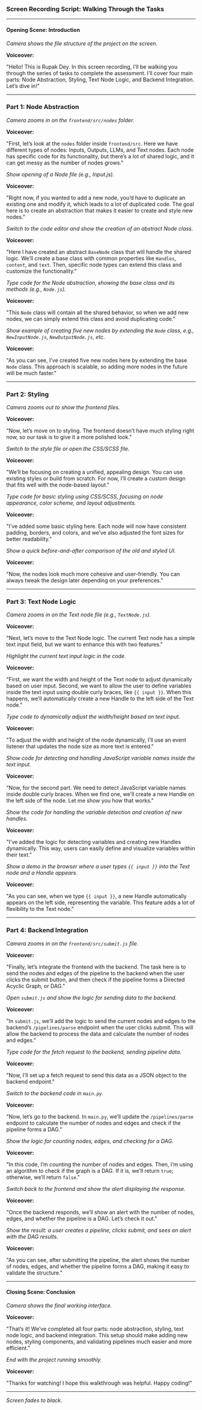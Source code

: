 ### Screen Recording Script: Walking Through the Tasks

---

#### **Opening Scene: Introduction**

*Camera shows the file structure of the project on the screen.*

**Voiceover:**

"Hello! This is Rupak Dey. In this screen recording, I’ll be walking you through the series of tasks to complete the assessment. I’ll cover four main parts: Node Abstraction, Styling, Text Node Logic, and Backend Integration. Let’s dive in!"

---

### **Part 1: Node Abstraction**

*Camera zooms in on the `frontend/src/nodes` folder.*

**Voiceover:**

"First, let’s look at the `nodes` folder inside `frontend/src`. Here we have different types of nodes: Inputs, Outputs, LLMs, and Text nodes. Each node has specific code for its functionality, but there’s a lot of shared logic, and it can get messy as the number of nodes grows."

*Show opening of a Node file (e.g., Input.js).*

**Voiceover:**

"Right now, if you wanted to add a new node, you’d have to duplicate an existing one and modify it, which leads to a lot of duplicated code. The goal here is to create an abstraction that makes it easier to create and style new nodes."

*Switch to the code editor and show the creation of an abstract Node class.*

**Voiceover:**

"Here I have created an abstract `BaseNode` class that will handle the shared logic. We’ll create a base class with common properties like `Handles`, `content`, and `text`. Then, specific node types can extend this class and customize the functionality."

*Type code for the Node abstraction, showing the base class and its methods (e.g., `Node.js`).*

**Voiceover:**

"This `Node` class will contain all the shared behavior, so when we add new nodes, we can simply extend this class and avoid duplicating code."

*Show example of creating five new nodes by extending the `Node` class, e.g., `NewInputNode.js`, `NewOutputNode.js`, etc.*

**Voiceover:**

"As you can see, I’ve created five new nodes here by extending the base `Node` class. This approach is scalable, so adding more nodes in the future will be much faster."

---

### **Part 2: Styling**

*Camera zooms out to show the frontend files.*

**Voiceover:**

"Now, let’s move on to styling. The frontend doesn’t have much styling right now, so our task is to give it a more polished look."

*Switch to the style file or open the CSS/SCSS file.*

**Voiceover:**

"We’ll be focusing on creating a unified, appealing design. You can use existing styles or build from scratch. For now, I’ll create a custom design that fits well with the node-based layout."

*Type code for basic styling using CSS/SCSS, focusing on node appearance, color scheme, and layout adjustments.*

**Voiceover:**

"I’ve added some basic styling here. Each node will now have consistent padding, borders, and colors, and we’ve also adjusted the font sizes for better readability."

*Show a quick before-and-after comparison of the old and styled UI.*

**Voiceover:**

"Now, the nodes look much more cohesive and user-friendly. You can always tweak the design later depending on your preferences."

---

### **Part 3: Text Node Logic**

*Camera zooms in on the Text node file (e.g., `TextNode.js`).*

**Voiceover:**

"Next, let’s move to the Text Node logic. The current Text node has a simple text input field, but we want to enhance this with two features."

*Highlight the current text input logic in the code.*

**Voiceover:**

"First, we want the width and height of the Text node to adjust dynamically based on user input. Second, we want to allow the user to define variables inside the text input using double curly braces, like `{{ input }}`. When this happens, we’ll automatically create a new Handle to the left side of the Text node."

*Type code to dynamically adjust the width/height based on text input.*

**Voiceover:**

"To adjust the width and height of the node dynamically, I’ll use an event listener that updates the node size as more text is entered."

*Show code for detecting and handling JavaScript variable names inside the text input.*

**Voiceover:**

"Now, for the second part. We need to detect JavaScript variable names inside double curly braces. When we find one, we’ll create a new Handle on the left side of the node. Let me show you how that works."

*Show the code for handling the variable detection and creation of new handles.*

**Voiceover:**

"I’ve added the logic for detecting variables and creating new Handles dynamically. This way, users can easily define and visualize variables within their text."

*Show a demo in the browser where a user types `{{ input }}` into the Text node and a Handle appears.*

**Voiceover:**

"As you can see, when we type `{{ input }}`, a new Handle automatically appears on the left side, representing the variable. This feature adds a lot of flexibility to the Text node."

---

### **Part 4: Backend Integration**

*Camera zooms in on the `frontend/src/submit.js` file.*

**Voiceover:**

"Finally, let’s integrate the frontend with the backend. The task here is to send the nodes and edges of the pipeline to the backend when the user clicks the submit button, and then check if the pipeline forms a Directed Acyclic Graph, or DAG."

*Open `submit.js` and show the logic for sending data to the backend.*

**Voiceover:**

"In `submit.js`, we’ll add the logic to send the current nodes and edges to the backend’s `/pipelines/parse` endpoint when the user clicks submit. This will allow the backend to process the data and calculate the number of nodes and edges."

*Type code for the fetch request to the backend, sending pipeline data.*

**Voiceover:**

"Now, I’ll set up a fetch request to send this data as a JSON object to the backend endpoint."

*Switch to the backend code in `main.py`.*

**Voiceover:**

"Now, let’s go to the backend. In `main.py`, we’ll update the `/pipelines/parse` endpoint to calculate the number of nodes and edges and check if the pipeline forms a DAG."

*Show the logic for counting nodes, edges, and checking for a DAG.*

**Voiceover:**

"In this code, I’m counting the number of nodes and edges. Then, I’m using an algorithm to check if the graph is a DAG. If it is, we’ll return `true`; otherwise, we’ll return `false`."

*Switch back to the frontend and show the alert displaying the response.*

**Voiceover:**

"Once the backend responds, we’ll show an alert with the number of nodes, edges, and whether the pipeline is a DAG. Let’s check it out."

*Show the result: a user creates a pipeline, clicks submit, and sees an alert with the DAG results.*

**Voiceover:**

"As you can see, after submitting the pipeline, the alert shows the number of nodes, edges, and whether the pipeline forms a DAG, making it easy to validate the structure."

---

#### **Closing Scene: Conclusion**

*Camera shows the final working interface.*

**Voiceover:**

"That’s it! We’ve completed all four parts: node abstraction, styling, text node logic, and backend integration. This setup should make adding new nodes, styling components, and validating pipelines much easier and more efficient."

*End with the project running smoothly.*

**Voiceover:**

"Thanks for watching! I hope this walkthrough was helpful. Happy coding!"

---

*Screen fades to black.*

